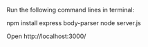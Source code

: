 Run the following command lines in terminal: 

npm install express body-parser
node server.js

Open http://localhost:3000/
